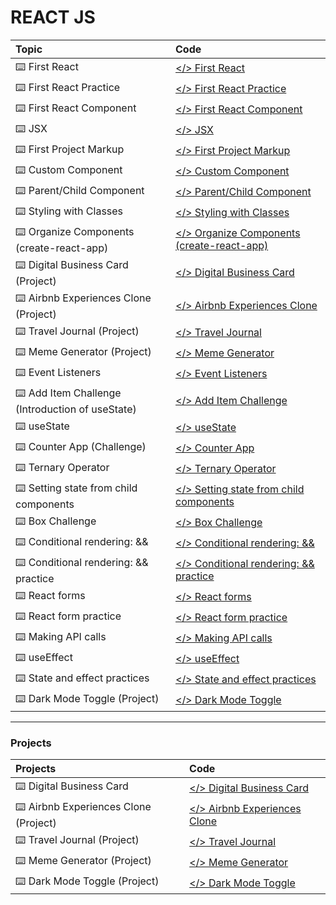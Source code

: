 # **REACT JS**

| Topic                                            | Code                                                                                                                            |
| :----------------------------------------------- | :------------------------------------------------------------------------------------------------------------------------------ |
| ⌨️ First React                                   | [</> First React](https://github.com/monciego/react2022/tree/main/first-react)                                                  |
| ⌨️ First React Practice                          | [</> First React Practice](https://github.com/monciego/react2022/tree/main/first-react-practice)                                |
| ⌨️ First React Component                         | [</> First React Component](https://github.com/monciego/react2022/tree/main/first-react-component)                              |
| ⌨️ JSX                                           | [</> JSX](https://github.com/monciego/react2022/tree/main/jsx)                                                                  |
| ⌨️ First Project Markup                          | [</> First Project Markup](https://github.com/monciego/react2022/tree/main/project-part1-markup)                                |
| ⌨️ Custom Component                              | [</> Custom Component](https://github.com/monciego/react2022/tree/main/custom-component)                                        |
| ⌨️ Parent/Child Component                        | [</> Parent/Child Component](https://github.com/monciego/react2022/tree/main/parent-child-component)                            |
| ⌨️ Styling with Classes                          | [</> Styling with Classes](https://github.com/monciego/react2022/tree/main/styling-with-classes)                                |
| ⌨️ Organize Components (create-react-app)        | [</> Organize Components (create-react-app)](https://github.com/monciego/react2022/tree/main/organize-components)               |
| ⌨️ Digital Business Card (Project)               | [</> Digital Business Card](https://github.com/monciego/react2022/tree/main/digital-business-card)                              |
| ⌨️ Airbnb Experiences Clone (Project)            | [</> Airbnb Experiences Clone](https://github.com/monciego/react2022/tree/main/airbnb-experiences-clone)                        |
| ⌨️ Travel Journal (Project)                      | [</> Travel Journal](https://github.com/monciego/react2022/tree/main/travel-journal)                                            |
| ⌨️ Meme Generator (Project)                      | [</> Meme Generator](https://github.com/monciego/react2022/tree/main/meme-generator)                                            |
| ⌨️ Event Listeners                               | [</> Event Listeners](https://github.com/monciego/react2022/tree/main/event-listeners)                                          |
| ⌨️ Add Item Challenge (Introduction of useState) | [</> Add Item Challenge](https://github.com/monciego/react2022/tree/main/add-item-challenge)                                    |
| ⌨️ useState                                      | [</> useState](https://github.com/monciego/react2022/tree/main/useState)                                                        |
| ⌨️ Counter App (Challenge)                       | [</> Counter App](https://github.com/monciego/react2022/tree/main/useState-counter)                                             |
| ⌨️ Ternary Operator                              | [</> Ternary Operator](https://github.com/monciego/react2022/tree/main/ternary-practice)                                        |
| ⌨️ Setting state from child components           | [</> Setting state from child components](https://github.com/monciego/react2022/tree/main/state-from-child-components)          |
| ⌨️ Box Challenge                                 | [</> Box Challenge](https://github.com/monciego/react2022/tree/main/boxes-challenge)                                            |
| ⌨️ Conditional rendering: &&                     | [</> Conditional rendering: &&](https://github.com/monciego/react2022/tree/main/conditional-rendering-%26%26)                   |
| ⌨️ Conditional rendering: && practice            | [</> Conditional rendering: && practice](https://github.com/monciego/react2022/tree/main/conditional-rendering-%26%26-practice) |
| ⌨️ React forms                                   | [</> React forms](https://github.com/monciego/react2022/tree/main/react-forms)                                                  |
| ⌨️ React form practice                           | [</> React form practice ](https://github.com/monciego/react2022/tree/main/react-form-practice)                                 |
| ⌨️ Making API calls                              | [</> Making API calls ](https://github.com/monciego/react2022/tree/main/api-calls)                                              |
| ⌨️ useEffect                                     | [</> useEffect ](https://github.com/monciego/react2022/tree/main/Intro-to-useEffect)                                            |
| ⌨️ State and effect practices                    | [</> State and effect practices ](https://github.com/monciego/react2022/tree/main/state-and-effects-practices)                  |
| ⌨️ Dark Mode Toggle (Project)                    | [</> Dark Mode Toggle ](https://github.com/monciego/react2022/tree/main/dark-mode-project)                                      |

---

### **Projects**

| Projects                              | Code                                                                                                     |
| :------------------------------------ | :------------------------------------------------------------------------------------------------------- |
| ⌨️ Digital Business Card              | [</> Digital Business Card](https://github.com/monciego/react2022/tree/main/digital-business-card)       |
| ⌨️ Airbnb Experiences Clone (Project) | [</> Airbnb Experiences Clone](https://github.com/monciego/react2022/tree/main/airbnb-experiences-clone) |
| ⌨️ Travel Journal (Project)           | [</> Travel Journal](https://github.com/monciego/react2022/tree/main/travel-journal)                     |
| ⌨️ Meme Generator (Project)           | [</> Meme Generator](https://github.com/monciego/react2022/tree/main/meme-generator)                     |
| ⌨️ Dark Mode Toggle (Project)         | [</> Dark Mode Toggle ](https://github.com/monciego/react2022/tree/main/dark-mode-project)               |
